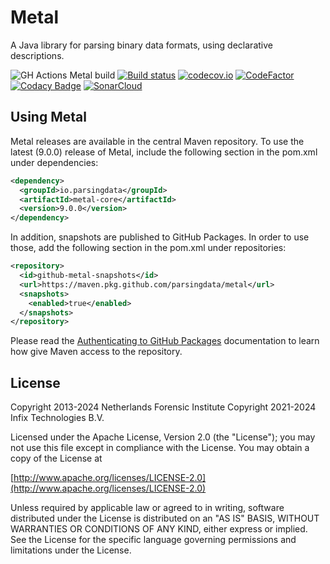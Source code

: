 # Metal

A Java library for parsing binary data formats, using declarative descriptions.

![GH Actions Metal build](https://github.com/parsingdata/metal/actions/workflows/build.yml/badge.svg)
[![Build status](https://ci.appveyor.com/api/projects/status/69hk2llxjjyatuyq/branch/master?svg=true)](https://ci.appveyor.com/project/parsingdata/metal/branch/master)
[![codecov.io](https://codecov.io/github/parsingdata/metal/coverage.svg?branch=master)](https://codecov.io/github/parsingdata/metal?branch=master)
[![CodeFactor](https://www.codefactor.io/repository/github/parsingdata/metal/badge)](https://www.codefactor.io/repository/github/parsingdata/metal)
[![Codacy Badge](https://app.codacy.com/project/badge/Grade/58fd44c214a4425f967e27214bb3a924)](https://www.codacy.com/gh/parsingdata/metal/dashboard?utm_source=github.com&amp;utm_medium=referral&amp;utm_content=parsingdata/metal&amp;utm_campaign=Badge_Grade)
[![SonarCloud](https://sonarcloud.io/api/project_badges/measure?project=parsingdata_metal&metric=alert_status)](https://sonarcloud.io/dashboard?id=parsingdata_metal)

## Using Metal

Metal releases are available in the central Maven repository. To use the latest (9.0.0) release of Metal, include the following section in the pom.xml under dependencies:

```xml
<dependency>
  <groupId>io.parsingdata</groupId>
  <artifactId>metal-core</artifactId>
  <version>9.0.0</version>
</dependency>
```

In addition, snapshots are published to GitHub Packages. In order to use those, add the following section in the pom.xml under repositories:

```xml
<repository>
  <id>github-metal-snapshots</id>
  <url>https://maven.pkg.github.com/parsingdata/metal</url>
  <snapshots>
    <enabled>true</enabled>
  </snapshots>
</repository>
```

Please read the [Authenticating to GitHub Packages](https://docs.github.com/en/packages/working-with-a-github-packages-registry/working-with-the-apache-maven-registry#authenticating-to-github-packages) documentation to learn how give Maven access to the repository.

## License

Copyright 2013-2024 Netherlands Forensic Institute
Copyright 2021-2024 Infix Technologies B.V.

Licensed under the Apache License, Version 2.0 (the "License");
you may not use this file except in compliance with the License.
You may obtain a copy of the License at

[http://www.apache.org/licenses/LICENSE-2.0](http://www.apache.org/licenses/LICENSE-2.0)

Unless required by applicable law or agreed to in writing, software
distributed under the License is distributed on an "AS IS" BASIS,
WITHOUT WARRANTIES OR CONDITIONS OF ANY KIND, either express or implied.
See the License for the specific language governing permissions and
limitations under the License.
